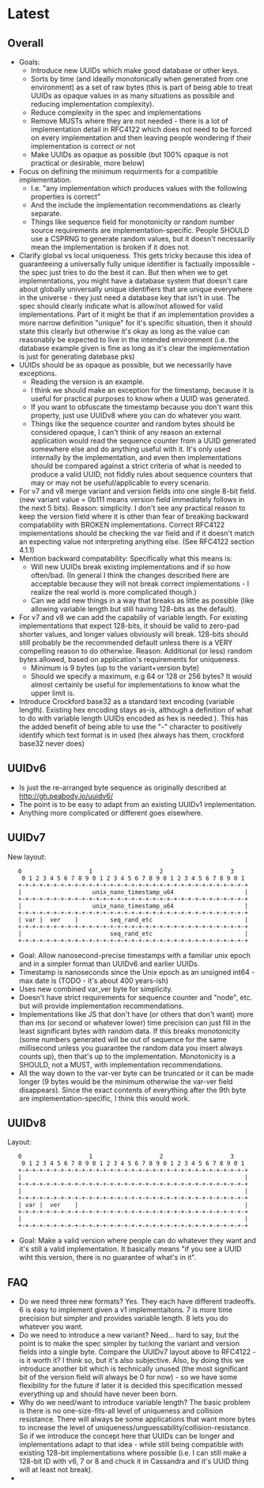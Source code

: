 # Latest

## Overall

- Goals:
  - Introduce new UUIDs which make good database or other keys.
  - Sorts by time (and ideally monotonically when generated from one environment) as a set of raw bytes (this is part of being able to treat UUIDs as opaque values in as many situations as possible and reducing implementation complexity).
  - Reduce complexity in the spec and implementations
  - Remove MUSTs where they are not needed - there is a lot of implementation detail in RFC4122 which does not need to be forced on every implementation and then leaving people wondering if their implementation is correct or not
  - Make UUIDs as opaque as possible (but 100% opaque is not practical or desirable, more below)
- Focus on defining the minimum requirments for a compatible implementation.
  - I.e. "any implementation which produces values with the following properties is correct"
  - And the include the implementation recommendations as clearly separate.
  - Things like sequence field for monotonicity or random number source requirements are implementation-specific.
    People SHOULD use a CSPRNG to generate random values, but it doesn't necessarily mean the implementation is broken if it does not.
- Clarify global vs local uniqueness.  This gets tricky because this idea of guaranteeing a universally fully unique identifier is factually impossible - the spec just tries to do the best it can.  But then when we to get implementations, you might have a database system that doesn't care about globally universally unique identifiers that are unique everywhere in the universe - they just need a database key that isn't in use.  The spec should clearly indicate what is allow/not allowed for valid implementations.  Part of it might be that if an implementation provides a more narrow definition "unique" for it's specific situation, then it should state this clearly but otherwise it's okay as long as the value can reasonably be expected to live in the intended environment (i.e. the database example given is fine as long as it's clear the implementation is just for generating datebase pks)
- UUIDs should be as opaque as possible, but we necessarily have exceptions.
  - Reading the version is an example.
  - I think we should make an exception for the timestamp, because it is useful for practical purposes to know when a UUID was generated.
  - If you want to obfuscate the timestamp because you don't want this property, just use UUIDv8 where you can do whatever you want.
  - Things like the sequence counter and random bytes should be considered opaque, I can't think of any reason an external application would read the sequence counter from a UUID generated somewhere else and do anything useful with it.  It's only used internally by the implementation, and even then implementations should be compared against a strict criteria of what is needed to produce a valid UUID, not fiddly rules about sequence counters that may or may not be useful/applicable to every scenario.
- For v7 and v8 merge variant and version fields into one single 8-bit field. (new variant value = 0b111 means version field immediately follows in the next 5 bits). Reason: simplicity.  I don't see any practical reason to keep the version field where it is other than fear of breaking backward compatability with BROKEN implementations.  Correct RFC4122 implementations should be checking the var field and if it doesn't match an expecting value not interpreting anything else.  (See RFC4122 section 4.1.1)
- Mention backward compatability: Specifically what this means is:
  - Will new UUIDs break existing implementations and if so how often/bad.  (In general I think the changes described here are acceptable because they will not break correct implementations - I realize the real world is more complicated though.)
  - Can we add new things in a way that breaks as little as possible (like allowing variable length but still having 128-bits as the default).
- For v7 and v8 we can add the capabiliy of variable length.  For existing implementations that expect 128-bits, it should be valid to zero-pad shorter values, and longer values obviously will break.  128-bits should still probably be the recommended default unless there is a VERY compelling reason to do otherwise.  Reason: Additional (or less) random bytes allowed, based on application's requirements for uniqueness.
  - Minimum is 9 bytes (up to the variant+version byte)
  - Should we specify a maximum, e.g 64 or 128 or 256 bytes?  It would almost certainly be useful for implementations to know what the upper limit is.
- Introduce Crockford base32 as a standard text encoding (variable length).  Existing hex encoding stays as-is, although a definition of what to do with variable length UUIDs encoded as hex is needed.). This has the added benefit of being able to use the "-" character to positively identify which text format is in used (hex always has them, crockford base32 never does)

## UUIDv6

- Is just the re-arranged byte sequence as originally described at http://gh.peabody.io/uuidv6/
- The point is to be easy to adapt from an existing UUIDv1 implementation.
- Anything more complicated or different goes elsewhere.

## UUIDv7

New layout:
```
   0                   1                   2                   3
    0 1 2 3 4 5 6 7 8 9 0 1 2 3 4 5 6 7 8 9 0 1 2 3 4 5 6 7 8 9 0 1
   +-+-+-+-+-+-+-+-+-+-+-+-+-+-+-+-+-+-+-+-+-+-+-+-+-+-+-+-+-+-+-+-+
   |                    unix_nano_timestamp_u64                    |
   +-+-+-+-+-+-+-+-+-+-+-+-+-+-+-+-+-+-+-+-+-+-+-+-+-+-+-+-+-+-+-+-+
   |                    unix_nano_timestamp_u64                    |
   +-+-+-+-+-+-+-+-+-+-+-+-+-+-+-+-+-+-+-+-+-+-+-+-+-+-+-+-+-+-+-+-+
   | var |  ver    |         seq_rand_etc                          |
   +-+-+-+-+-+-+-+-+-+-+-+-+-+-+-+-+-+-+-+-+-+-+-+-+-+-+-+-+-+-+-+-+
   |                         seq_rand_etc                          |
   +-+-+-+-+-+-+-+-+-+-+-+-+-+-+-+-+-+-+-+-+-+-+-+-+-+-+-+-+-+-+-+-+
```

- Goal: Allow nanosecond-precise timestamps with a familiar unix epoch and in a simpler format than UUIDv6 and earlier UUIDs.
- Timestamp is nanoseconds since the Unix epoch as an unsigned int64 - max date is (TODO - it's about 400 years-ish)
- Uses new combined var_ver byte for simplicity.
- Doesn't have strict requirements for sequence counter and "node", etc. but will provide implementation recommendations.
- Implementations like JS that don't have (or others that don't want) more than ms (or second or whatever lower) time precision can just fill in the least significant bytes with random data.  If this breaks monotonicity (some numbers generated will be out of sequence for the same millisecond unless you guarantee the random data you insert always counts up), then that's up to the implementation.  Monotonicity is a SHOULD, not a MUST, with implementation recommendations.
- All the way down to the var-ver byte can be truncated or it can be made longer (9 bytes would be the minimum otherwise the var-ver field disappears).  Since the exact contents of everything after the 9th byte are implementation-specific, I think this would work.

## UUIDv8

Layout:
```
   0                   1                   2                   3
    0 1 2 3 4 5 6 7 8 9 0 1 2 3 4 5 6 7 8 9 0 1 2 3 4 5 6 7 8 9 0 1
   +-+-+-+-+-+-+-+-+-+-+-+-+-+-+-+-+-+-+-+-+-+-+-+-+-+-+-+-+-+-+-+-+
   |                                                               |
   +-+-+-+-+-+-+-+-+-+-+-+-+-+-+-+-+-+-+-+-+-+-+-+-+-+-+-+-+-+-+-+-+
   |                                                               |
   +-+-+-+-+-+-+-+-+-+-+-+-+-+-+-+-+-+-+-+-+-+-+-+-+-+-+-+-+-+-+-+-+
   | var |  ver    |                                               |
   +-+-+-+-+-+-+-+-+-+-+-+-+-+-+-+-+-+-+-+-+-+-+-+-+-+-+-+-+-+-+-+-+
   |                                                               |
   +-+-+-+-+-+-+-+-+-+-+-+-+-+-+-+-+-+-+-+-+-+-+-+-+-+-+-+-+-+-+-+-+
```

- Goal: Make a valid version where people can do whatever they want and it's still a valid implementation.  It basically means "if you see a UUID wiht this version, there is no guarantee of what's in it".

## FAQ

* Do we need three new formats?  Yes. They each have different tradeoffs.  6 is easy to implement given a v1 implementaitons.  7 is more time precision but simpler and provides variable length.  8 lets you do whatever you want.
* Do we need to introduce a new variant?  Need... hard to say, but the point is to make the spec simpler by tucking the variant and version fields into a single byte.  Compare the UUIDv7 layout above to RFC4122 - is it worth it?  I think so, but it's also subjective.  Also, by doing this we introduce another bit which is technically unused (the most significant bit of the version field will always be 0 for now) - so we have some flexibility for the future if later it is decided this specification messed everything up and should have never been born.
* Why do we need/want to introduce variable length? The basic problem is there is no one-size-fits-all level of uniqueness and collision resistance.  There will always be some applications that want more bytes to increase the level of uniqueness/unguessability/collision-resistance.  So if we introduce the concept here that UUIDs can be longer and implementations adapt to that idea - while still being compatible with existing 128-bit implementations where possible (i.e. I can still make a 128-bit ID with v6, 7 or 8 and chuck it in Cassandra and it's UUID thing will at least not break).
* 
